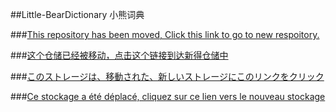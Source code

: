 ##Little-BearDictionary 小熊词典


###[This repository has been moved, Click this link to go to new respoitory.](https://github.com/xuanqinanhai/little-bear-dictionary)

###[这个仓储已经被移动，点击这个链接到达新得仓储中](https://github.com/xuanqinanhai/little-bear-dictionary)

###[このストレージは、移動された、新しいストレージにこのリンクをクリック](https://github.com/xuanqinanhai/little-bear-dictionary)

###[Ce stockage a été déplacé, cliquez sur ce lien vers le nouveau stockage](https://github.com/xuanqinanhai/little-bear-dictionary)